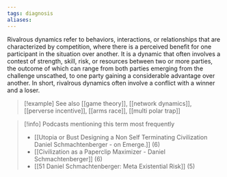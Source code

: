 ```yaml
---
tags: diagnosis
aliases:
---
```


Rivalrous dynamics refer to behaviors, interactions, or relationships that are characterized by competition, where there is a perceived benefit for one participant in the situation over another. It is a dynamic that often involves a contest of strength, skill, risk, or resources between two or more parties, the outcome of which can range from both parties emerging from the challenge unscathed, to one party gaining a considerable advantage over another. In short, rivalrous dynamics often involve a conflict with a winner and a loser.

> [!example] See also
> [[game theory]], [[network dynamics]], [[perverse incentive]], [[arms race]], [[multi polar trap]]

> [!info] Podcasts mentioning this term most frequently
> * [[Utopia or Bust Designing a Non Self Terminating Civilization   Daniel Schmachtenberger - on Emerge.]] (6)
> * [[Civilization as a Paperclip Maximizer - Daniel Schmachtenberger]] (6)
> * [[51 Daniel Schmachtenberger: Meta Existential Risk]] (5)